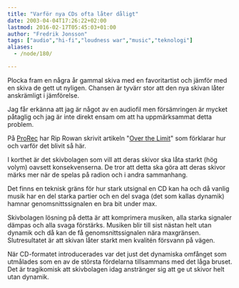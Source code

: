 ```yaml
---
title: "Varför nya CDs ofta låter dåligt"
date: 2003-04-04T17:26:22+02:00
lastmod: 2016-02-17T05:45:03+01:00
author: "Fredrik Jonsson"
tags: ["audio","hi-fi","loudness war","music","teknologi"]
aliases:
  - /node/180/

---
```


Plocka fram en några år gammal skiva med en favoritartist och jämför med en skiva de gett ut nyligen. Chansen är tyvärr stor att den nya skivan låter anskrämligt i jämförelse.

Jag får erkänna att jag är något av en audiofil men försämringen är mycket påtaglig och jag är inte direkt ensam om att ha uppmärksammat detta problem.

På [ProRec](http://www.prorec.com/) har Rip Rowan skrivit artikeln "[Over the Limit](http://prorec.com/2013/05/over-the-limit-the-loudness-war/)" som förklarar hur och varför det blivit så här.

I korthet är det skivbolagen som vill att deras skivor ska låta starkt (hög volym) oavsett konsekvenserna. De tror att detta ska göra att deras skivor märks mer när de spelas på radion och i andra sammanhang.

Det finns en teknisk gräns för hur stark utsignal en CD kan ha och då vanlig musik har en del starka partier och en del svaga (det som kallas dynamik) hamnar genomsnittssignalen en bra bit under max.

Skivbolagen lösning på detta är att komprimera musiken, alla starka signaler dämpas och alla svaga förstärks. Musiken blir till sist nästan helt utan dynamik och då kan de få genomsnittssignalen nära maxgränsen. Slutresultatet är att skivan låter starkt men kvalitén försvann på vägen.

När CD-formatet introducerades var det just det dynamiska omfånget som utmålades som en av de största fördelarna tillsammans med det låga bruset. Det är tragikomisk att skivbolagen idag anstränger sig att ge ut skivor helt utan dynamik.
